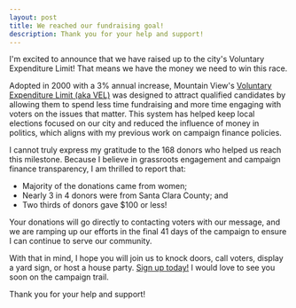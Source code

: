 ```yaml
---
layout: post
title: We reached our fundraising goal!
description: Thank you for your help and support!
---
```

I'm excited to announce that we have raised up to the city's Voluntary Expenditure Limit! That means we have the money we need to win this race.  
    
Adopted in 2000 with a 3% annual increase, Mountain View's [Voluntary Expenditure Limit (aka VEL)](https://library.municode.com/ca/mountain_view/codes/code_of_ordinances?nodeId=PTIITHCO_CH2AD_ARTXIICAFI_DIV3VOEXLI) was designed to attract qualified candidates by allowing them to spend less time fundraising and more time engaging with voters on the issues that matter. This system has helped keep local elections focused on our city and reduced the influence of money in politics, which aligns with my previous work on campaign finance policies.  
   
I cannot truly express my gratitude to the 168 donors who helped us reach this milestone. Because I believe in grassroots engagement and campaign finance transparency, I am thrilled to report that:  
- Majority of the donations came from women;  
- Nearly 3 in 4 donors were from Santa Clara County; and  
- Two thirds of donors gave $100 or less!  
  
Your donations will go directly to contacting voters with our message, and we are ramping up our efforts in the final 41 days of the campaign to ensure I can continue to serve our community.  
  
With that in mind, I hope you will join us to knock doors, call voters, display a yard sign, or host a house party. [Sign up today!](https://emilyannramos.com/join-us/) I would love to see you soon on the campaign trail.  
  
Thank you for your help and support!  